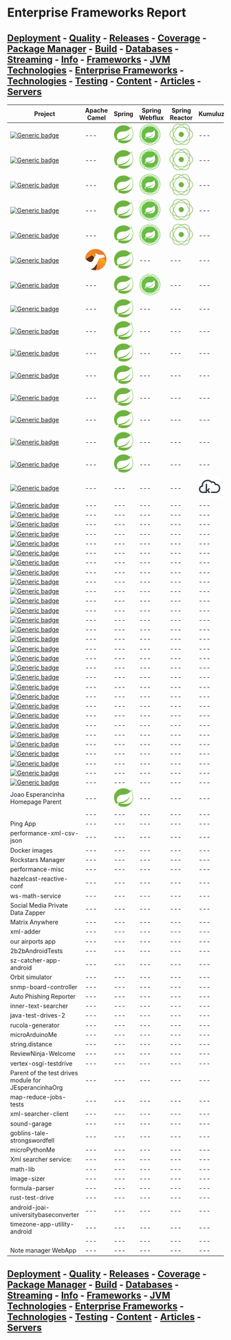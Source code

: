 # Enterprise Frameworks Report

## [Deployment](./Deployment.md) - [Quality](./Quality.md) - [Releases](./Releases.md) - [Coverage](./Coverage.md) - [Package Manager](./PkgManager.md) - [Build](./Build.md) - [Databases](./Databases.md) - [Streaming](./Streaming.md) - [Info](./Info.md) - [Frameworks](./Frameworks.md) - [JVM Technologies](./TechJVM.md) - [Enterprise Frameworks](./Enterprise.md) - [Technologies](./Tech.md) - [Testing](./Testing.md) - [Content](./Content.md) - [Articles](./Articles.md) - [Servers](./Servers.md) 

|Project|Apache Camel|Spring|Spring Webflux|Spring Reactor|KumuluzEE|
|---|---|---|---|---|---|
|[![Generic badge](https://img.shields.io/static/v1.svg?label=GitHub&message=Spring%20Master%205%20Test%20Drives&color=informational)](https://github.com/jesperancinha/jeorg-spring-master-5-test-drives)|---|[![alt text](https://raw.githubusercontent.com/jesperancinha/project-signer/master/project-signer-templates/icons-50/spring-50.png "Spring Framework")](https://spring.io/projects/spring-framework)|[![alt text](https://raw.githubusercontent.com/jesperancinha/project-signer/master/project-signer-templates/icons-50/spring-webflux-50.png "Spring Webfllux")](https://spring.io/projects/spring-boot)|[![alt text](https://raw.githubusercontent.com/jesperancinha/project-signer/master/project-signer-templates/icons-50/spring-reactor-50.png "Spring Reactor")](https://spring.io/reactive)|---|
|[![Generic badge](https://img.shields.io/static/v1.svg?label=GitHub&message=Spring%205%20Test%20Drives&color=informational)](https://github.com/jesperancinha/jeorg-spring-5-test-drives)|---|[![alt text](https://raw.githubusercontent.com/jesperancinha/project-signer/master/project-signer-templates/icons-50/spring-50.png "Spring Framework")](https://spring.io/projects/spring-framework)|[![alt text](https://raw.githubusercontent.com/jesperancinha/project-signer/master/project-signer-templates/icons-50/spring-webflux-50.png "Spring Webfllux")](https://spring.io/projects/spring-boot)|[![alt text](https://raw.githubusercontent.com/jesperancinha/project-signer/master/project-signer-templates/icons-50/spring-reactor-50.png "Spring Reactor")](https://spring.io/reactive)|---|
|[![Generic badge](https://img.shields.io/static/v1.svg?label=BitBucket&message=International%20Airports&color=informational)](https://bitbucket.org/jesperancinha/international-airports-service-root)|---|[![alt text](https://raw.githubusercontent.com/jesperancinha/project-signer/master/project-signer-templates/icons-50/spring-50.png "Spring Framework")](https://spring.io/projects/spring-framework)|[![alt text](https://raw.githubusercontent.com/jesperancinha/project-signer/master/project-signer-templates/icons-50/spring-webflux-50.png "Spring Webfllux")](https://spring.io/projects/spring-boot)|[![alt text](https://raw.githubusercontent.com/jesperancinha/project-signer/master/project-signer-templates/icons-50/spring-reactor-50.png "Spring Reactor")](https://www.docker.com/)|---|
|[![Generic badge](https://img.shields.io/static/v1.svg?label=BitBucket&message=Kitten%20House%20Care&color=informational)](https://bitbucket.org/jesperancinha/kitten-house-care-parent/src/master/)|---|[![alt text](https://raw.githubusercontent.com/jesperancinha/project-signer/master/project-signer-templates/icons-50/spring-50.png "Spring Framework")](https://spring.io/projects/spring-framework)|[![alt text](https://raw.githubusercontent.com/jesperancinha/project-signer/master/project-signer-templates/icons-50/spring-webflux-50.png "Spring Webfllux")](https://spring.io/projects/spring-boot)|[![alt text](https://raw.githubusercontent.com/jesperancinha/project-signer/master/project-signer-templates/icons-50/spring-reactor-50.png "Spring Reactor")](https://spring.io/reactive)|---|
|[![Generic badge](https://img.shields.io/static/v1.svg?label=GitHub&message=Sea%20Shell%20Archiver&color=informational)](https://github.com/jesperancinha/sea-shell-archiver)|---|[![alt text](https://raw.githubusercontent.com/jesperancinha/project-signer/master/project-signer-templates/icons-50/spring-50.png "Spring Framework")](https://spring.io/projects/spring-framework)|[![alt text](https://raw.githubusercontent.com/jesperancinha/project-signer/master/project-signer-templates/icons-50/spring-webflux-50.png "Spring Webfllux")](https://spring.io/projects/spring-boot)|[![alt text](https://raw.githubusercontent.com/jesperancinha/project-signer/master/project-signer-templates/icons-50/spring-reactor-50.png "Spring Reactor")](https://www.docker.com/)|---|
|[![Generic badge](https://img.shields.io/static/v1.svg?label=GitHub&message=Camel%20Test%20Drives&color=informational)](https://github.com/jesperancinha/jeorg-camel-test-drives)|[![alt text](https://raw.githubusercontent.com/jesperancinha/project-signer/master/project-signer-templates/icons-50/apache-camel-50.png "Camel Framework")](https://camel.apache.org/)|[![alt text](https://raw.githubusercontent.com/jesperancinha/project-signer/master/project-signer-templates/icons-50/spring-50.png "Spring Framework")](https://spring.io/projects/spring-framework)|---|---|---|
|[![Generic badge](https://img.shields.io/static/v1.svg?label=GitHub&message=StaCo%20App%20&color=informational)](https://github.com/jesperancinha/staco-app)|---|[![alt text](https://raw.githubusercontent.com/jesperancinha/project-signer/master/project-signer-templates/icons-50/spring-50.png "Spring Framework")](https://spring.io/projects/spring-framework)|[![alt text](https://raw.githubusercontent.com/jesperancinha/project-signer/master/project-signer-templates/icons-50/spring-webflux-50.png "Spring Webfllux")](https://spring.io/projects/spring-boot)|---|---|
|[![Generic badge](https://img.shields.io/static/v1.svg?label=BitBucket&message=Twitter%20Explorer&color=informational)](https://bitbucket.org/jesperancinha/twitter-explorer)|---|[![alt text](https://raw.githubusercontent.com/jesperancinha/project-signer/master/project-signer-templates/icons-50/spring-50.png)](https://spring.io/)|---|---|---|
|[![Generic badge](https://img.shields.io/static/v1.svg?label=GitLab&message=Video%20Series%20Apps&color=informational)](https://gitlab.com/jesperancinha/video-series-app)|---|[![alt text](https://raw.githubusercontent.com/jesperancinha/project-signer/master/project-signer-templates/icons-50/spring-50.png "Spring Framework 5.3.9")](https://spring.io/projects/spring-framework)|---|---|---|
|[![Generic badge](https://img.shields.io/static/v1.svg?label=GitLab&message=Bridge%20Management%20Logistics&color=informational)](https://gitlab.com/jesperancinha/bridge-logistics)|---|[![alt text](https://raw.githubusercontent.com/jesperancinha/project-signer/master/project-signer-templates/icons-50/spring-50.png "Spring")](https://spring.io/)|---|---|---|
|[![Generic badge](https://img.shields.io/static/v1.svg?label=GitHub&message=Bisca%20JE&color=informational)](https://github.com/jesperancinha/biscaje)|---|[![alt text](https://raw.githubusercontent.com/jesperancinha/project-signer/master/project-signer-templates/icons-50/spring-50.png "Spring Framework")](https://spring.io/projects/spring-framework)|---|---|---|
|[![Generic badge](https://img.shields.io/static/v1.svg?label=GitHub&message=Kalah%20Coffee%20Mugs&color=informational)](https://github.com/jesperancinha/mancalaje)|---|[![alt text](https://raw.githubusercontent.com/jesperancinha/project-signer/master/project-signer-templates/icons-50/spring-50.png "Spring Framework")](https://spring.io/projects/spring-framework)|---|---|---|
|[![Generic badge](https://img.shields.io/static/v1.svg?label=GitHub&message=VMA%20Archiver&color=informational)](https://github.com/jesperancinha/jeorg-spring-5-test-drives)|---|[![alt text](https://raw.githubusercontent.com/jesperancinha/project-signer/master/project-signer-templates/icons-50/spring-50.png "Spring Framework")](https://spring.io/projects/spring-framework)|---|---|---|
|[![Generic badge](https://img.shields.io/static/v1.svg?label=GitLab&message=Favourite%20Lyrics%20App&color=informational)](https://gitlab.com/jesperancinha/favourite-lyrics-app)|---|[![alt text](https://raw.githubusercontent.com/jesperancinha/project-signer/master/project-signer-templates/icons-50/spring-50.png "Spring Framework")](https://spring.io/projects/spring-framework)|---|---|---|
|[![Generic badge](https://img.shields.io/static/v1.svg?label=GitHub&message=Project%20Signer&color=informational)](https://github.com/jesperancinha/project-signer)|---|[![alt text](https://raw.githubusercontent.com/jesperancinha/project-signer/master/project-signer-templates/icons-50/spring-50.png "Spring Framework")](https://spring.io/projects/spring-framework)|---|---|---|
|[![Generic badge](https://img.shields.io/static/v1.svg?label=GitHub&message=Your%20finance%20JE&color=informational)](https://github.com/jesperancinha/your-finance-je)|---|---|---|---|[![alt text](https://raw.githubusercontent.com/jesperancinha/project-signer/master/project-signer-templates/icons-50/kumuluzee-50.png "KumuluzEE")](https://ee.kumuluz.com/)|
|[![Generic badge](https://img.shields.io/static/v1.svg?label=GitHub&message=Baker%20portuguese%20recipes&color=informational)](https://github.com/jesperancinha/portuguese-recipes)|---|---|---|---|---|
|[![Generic badge](https://img.shields.io/static/v1.svg?label=GitHub&message=Algorithms%20Test%20Drives&color=informational)](https://github.com/jesperancinha/jeorg-algorithms-test-drives)|---|---|---|---|---|
|[![Generic badge](https://img.shields.io/static/v1.svg?label=GitHub&message=Concert%20Demos&color=informational)](https://github.com/jesperancinha/concert-demos-root)|---|---|---|---|---|
|[![Generic badge](https://img.shields.io/static/v1.svg?label=GitHub&message=Markdowner&color=informational)](https://github.com/jesperancinha/markdowner)|---|---|---|---|---|
|[![Generic badge](https://img.shields.io/static/v1.svg?label=GitHub&message=Consolerizer&color=informational)](https://github.com/JEsperancinhaOrg/consolerizer-root)|---|---|---|---|---|
|[![Generic badge](https://img.shields.io/static/v1.svg?label=GitHub&message=ITF%20Chartizate&color=informational)](https://github.com/JEsperancinhaOrg/itf-chartizate)|---|---|---|---|---|
|[![Generic badge](https://img.shields.io/static/v1.svg?label=GitHub&message=ITF%20Chartizate%20Modules&color=informational)](https://github.com/JEsperancinhaOrg/itf-chartizate-modules)|---|---|---|---|---|
|[![Generic badge](https://img.shields.io/static/v1.svg?label=GitHub&message=Java%2011%20Test%20Drives&color=informational)](https://github.com/jesperancinha/jeorg-java-11-test-drives)|---|---|---|---|---|
|[![Generic badge](https://img.shields.io/static/v1.svg?label=GitHub&message=Java%20EE%207%20Test%20Drives&color=informational)](https://github.com/jesperancinha/jeorg-java-ee-7-test-drives)|---|---|---|---|---|
|[![Generic badge](https://img.shields.io/static/v1.svg?label=GitHub&message=Performance%20Objects%20&color=informational)](https://github.com/jesperancinha/performance-projects)|---|---|---|---|---|
|[![Generic badge](https://img.shields.io/static/v1.svg?label=GitHub&message=Image%20Train%20Filters%20Services&color=informational)](https://github.com/jesperancinha/image-train-filters-scala)|---|---|---|---|---|
|[![Generic badge](https://img.shields.io/static/v1.svg?label=GitHub&message=Kotlin%20Test%20Drives&color=informational)](https://github.com/jesperancinha/kotlin-test-drives)|---|---|---|---|---|
|[![Generic badge](https://img.shields.io/static/v1.svg?label=GitHub&message=Scala%20Test%20Drives&color=informational)](https://github.com/jesperancinha/jeorg-scala-test-drives)|---|---|---|---|---|
|[![Generic badge](https://img.shields.io/static/v1.svg?label=GitHub&message=JSON%20to%20Builder%20Pattern&color=informational)](https://github.com/jesperancinha/json-to-builder-pattern)|---|---|---|---|---|
|[![Generic badge](https://img.shields.io/static/v1.svg?label=GitHub&message=Java%20Test%20Drives&color=informational)](https://github.com/jesperancinha/jeorg-java-15-test-drives)|---|---|---|---|---|
|[![Generic badge](https://img.shields.io/static/v1.svg?label=GitLab&message=Airflights%20Clojure&color=informational)](https://github.com/jesperancinha/airflights-clojure)|---|---|---|---|---|
|[![Generic badge](https://img.shields.io/static/v1.svg?label=GitHub&message=Agent%20Network&color=informational "Agent Network")](http://github.com/jesperancinha/agent-network)|---|---|---|---|---|
|[![Generic badge](https://img.shields.io/static/v1.svg?label=GitHub&message=Med%20Dicom%20Service&color=informational)](https://github.com/jesperancinha/med_dicom_service)|---|---|---|---|---|
|[![Generic badge](https://img.shields.io/static/v1.svg?label=GitHub&message=Geo%20Calculator&color=informational)](https://github.com/JEsperancinhaOrg/geo-calculator)|---|---|---|---|---|
|[![Generic badge](https://img.shields.io/static/v1.svg?label=GitHub&message=Coffee%20Paradigms&color=informational)](https://github.com/jesperancinha/coffee-paradigms)|---|---|---|---|---|
|[![Generic badge](https://img.shields.io/static/v1.svg?label=GitHub&message=JEOrg%20Cloud%20Test%20Drives&color=informational)](https://github.com/jesperancinha/jeorg-cloud-test-drives)|---|---|---|---|---|
|[![Generic badge](https://img.shields.io/static/v1.svg?label=GitHub&message=Multi%20Image%20Comparer&color=informational)](https://github.com/jesperancinha/multi-image-comparer)|---|---|---|---|---|
|[![Generic badge](https://img.shields.io/static/v1.svg?label=GitHub&message=Buy%20Odd%20React&color=informational)](https://github.com/jesperancinha/buy-odd-react)|---|---|---|---|---|
|[![Generic badge](https://img.shields.io/static/v1.svg?label=GitHub&message=Web%20Parser%20CSV&color=informational)](https://github.com/jesperancinha/web-parser-csv)|---|---|---|---|---|
|[![Generic badge](https://img.shields.io/static/v1.svg?label=GitHub&message=Images%20Go&color=informational)](https://github.com/jesperancinha/images-go)|---|---|---|---|---|
|[![Generic badge](https://img.shields.io/static/v1.svg?label=GitHub&message=itf-chartizate-android&color=informational)](https://github.com/JEsperancinhaOrg/itf-chartizate-android)|---|---|---|---|---|
|[![Generic badge](https://img.shields.io/static/v1.svg?label=BitBucket&message=Time%20Disruption%20Studios&color=informational)](https://bitbucket.org/jesperancinha/tds-portal)|---|---|---|---|---|
|[![Generic badge](https://img.shields.io/static/v1.svg?label=GitHub&message=ITF%20Android&color=informational)](https://github.com/jesperancinha/image-train-filters-android)|---|---|---|---|---|
|[![Generic badge](https://img.shields.io/static/v1.svg?label=GitHub&message=String%20Array%20Paradigms&color=informational)](https://github.com/jesperancinha/string-array-paradigms)|---|---|---|---|---|
|[![Generic badge](https://img.shields.io/static/v1.svg?label=GitHub&message=Security%20Test%20Drives&color=informational)](https://github.com/jesperancinha/security-test-drives)|---|---|---|---|---|
|Joao Esperancinha Homepage Parent|---|[![alt text](https://raw.githubusercontent.com/jesperancinha/project-signer/master/project-signer-templates/icons-50/spring-50.png "Spring")](https://spring.io/)|---|---|---|
||---|---|---|---|---|
|Ping App|---|---|---|---|---|
|performance-xml-csv-json|---|---|---|---|---|
|Docker images|---|---|---|---|---|
|Rockstars Manager|---|---|---|---|---|
|performance-misc|---|---|---|---|---|
|hazelcast-reactive-conf|---|---|---|---|---|
|ws-math-service|---|---|---|---|---|
|Social Media Private Data Zapper|---|---|---|---|---|
|Matrix Anywhere|---|---|---|---|---|
|xml-adder|---|---|---|---|---|
|our airports app|---|---|---|---|---|
|2b2bAndroidTests|---|---|---|---|---|
|sz-catcher-app-android|---|---|---|---|---|
|Orbit simulator|---|---|---|---|---|
|snmp-board-controller|---|---|---|---|---|
|Auto Phishing Reporter|---|---|---|---|---|
|inner-text-searcher|---|---|---|---|---|
|java-test-drives-2|---|---|---|---|---|
|rucola-generator|---|---|---|---|---|
|microArduinoMe|---|---|---|---|---|
|string.distance|---|---|---|---|---|
|ReviewNinja-Welcome|---|---|---|---|---|
|vertex-osgi-testdrive|---|---|---|---|---|
|Parent of the test drives module for JEsperancinhaOrg|---|---|---|---|---|
|map-reduce-jobs-tests|---|---|---|---|---|
|xml-searcher-client|---|---|---|---|---|
|sound-garage|---|---|---|---|---|
|goblins-tale-strongswordfell|---|---|---|---|---|
|microPythonMe|---|---|---|---|---|
|Xml searcher service:|---|---|---|---|---|
|math-lib|---|---|---|---|---|
|image-sizer|---|---|---|---|---|
|formula-parser|---|---|---|---|---|
|rust-test-drive|---|---|---|---|---|
|android-joai-universitybaseconverter|---|---|---|---|---|
|timezone-app-utility-android|---|---|---|---|---|
||---|---|---|---|---|
|Note manager WebApp|---|---|---|---|---|
## [Deployment](./Deployment.md) - [Quality](./Quality.md) - [Releases](./Releases.md) - [Coverage](./Coverage.md) - [Package Manager](./PkgManager.md) - [Build](./Build.md) - [Databases](./Databases.md) - [Streaming](./Streaming.md) - [Info](./Info.md) - [Frameworks](./Frameworks.md) - [JVM Technologies](./TechJVM.md) - [Enterprise Frameworks](./Enterprise.md) - [Technologies](./Tech.md) - [Testing](./Testing.md) - [Content](./Content.md) - [Articles](./Articles.md) - [Servers](./Servers.md) 

